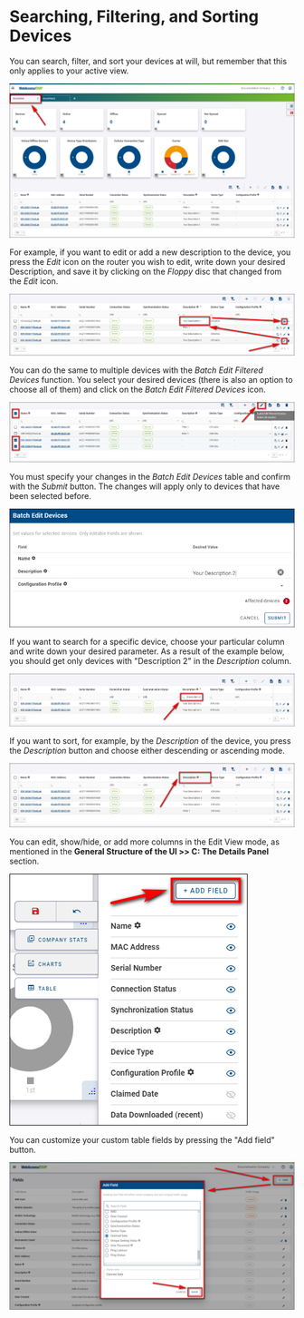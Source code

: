 # Searching, Filtering, and Sorting Devices

You can search, filter, and sort your devices at will, but remember that this only applies to your active view.

![ActiveView](./ActiveView.png)

For example, if you want to edit or add a new description to the device, you press the *Edit* icon on the router you wish to edit, write down your desired Description, and save it by clicking on the *Floppy* disc that changed from the *Edit* icon.

![Filter1](./Filter1.png)

You can do the same to multiple devices with the *Batch Edit Filtered Devices* function. You select your desired devices (there is also an option to choose all of them) and click on the *Batch Edit Filtered Devices* icon.

![BatchFilter](./BatchFilter.png)

You must specify your changes in the *Batch Edit Devices* table and confirm with the *Submit* button. The changes will apply only to devices that have been selected before.

![BatchFilter2](./BatchFilter2.png)

If you want to search for a specific device, choose your particular column and write down your desired parameter. As a result of the example below, you should get only devices with "Description 2" in the *Description* column.

![FilterSearch](./FilterSearch.png)

If you want to sort, for example, by the *Description* of the device, you press the *Description* button and choose either descending or ascending mode.

![SortingFilter](./SortingFilter.png)

You can edit, show/hide, or add more columns in the Edit View mode, as mentioned in the **General Structure of the UI >> C: The Details Panel** section.

![Fields](./Fields.png)

You can customize your custom table fields by pressing the "Add field" button.

![AddFields](./AddFields.png)